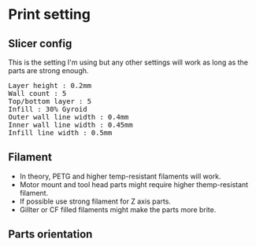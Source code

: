 # Print setting

## Slicer config

This is the setting I'm using but any other settings will work as long as the parts are strong enough.

<pre>Layer height : 0.2mm
Wall count : 5
Top/bottom layer : 5
Infill : 30% Gyroid 
Outer wall line width : 0.4mm
Inner wall line width : 0.45mm
Infill line width : 0.5mm
</pre>

## Filament

- In theory, PETG and higher temp-resistant filaments will work.
- Motor mount and tool head parts might require higher themp-resistant filament.
- If possible use strong filament for Z axis parts.
- Gillter or CF filled filaments might make the parts more brite.

## Parts orientation
